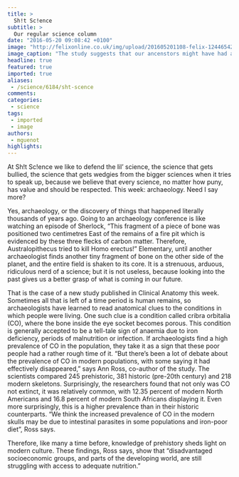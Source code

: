 ```yaml
---
title: >
  Sh!t Sc!ence
subtitle: >
  Our regular science column
date: "2016-05-20 09:08:42 +0100"
image: "http://felixonline.co.uk/img/upload/201605201108-felix-12446542923_a85e11e511_o.jpg"
image_caption: "The study suggests that our ancenstors might have had a better diet than us, but maybe they just never stopped eating."
headline: true
featured: true
imported: true
aliases:
 - /science/6184/sht-scence
comments:
categories:
 - science
tags:
 - imported
 - image
authors:
 - mguenot
highlights:
---
```


At Sh!t Sc!ence we like to defend the lil’ science, the science that gets bullied, the science that gets wedgies from the bigger sciences when it tries to speak up, because we believe that every science, no matter how puny, has value and should be respected. This week: archaeology. Need I say more?

Yes, archaeology, or the discovery of things that happened literally thousands of years ago. Going to an archaeology conference is like watching an episode of Sherlock, “This fragment of a piece of bone was positioned two centimetres East of the remains of a fire pit which is evidenced by these three flecks of carbon matter. Therefore, Australopithecus tried to kill Homo erectus!” Elementary, until another archaeologist finds another tiny fragment of bone on the other side of the planet, and the entire field is shaken to its core. It is a strenuous, arduous, ridiculous nerd of a science; but it is not useless, because looking into the past gives us a better grasp of what is coming in our future.

That is the case of a new study published in Clinical Anatomy this week. Sometimes all that is left of a time period is human remains, so archaeologists have learned to read anatomical clues to the conditions in which people were living. One such clue is a condition called cribra orbitalia (CO), where the bone inside the eye socket becomes porous. This condition is generally accepted to be a tell-tale sign of anaemia due to iron deficiency, periods of malnutrition or infection. If archaeologists find a high prevalence of CO in the population, they take it as a sign that these poor people had a rather rough time of it.  “But there’s been a lot of debate about the prevalence of CO in modern populations, with some saying it had effectively disappeared,” says Ann Ross, co-author of the study. The scientists compared 245 prehistoric, 381 historic (pre-20th century) and 218 modern skeletons. Surprisingly, the researchers found that not only was CO not extinct, it was relatively common, with 12.35 percent of modern North Americans and 16.8 percent of modern South Africans displaying it. Even more surprisingly, this is a higher prevalence than in their historic counterparts. “We think the increased prevalence of CO in the modern skulls may be due to intestinal parasites in some populations and iron-poor diet”, Ross says.

Therefore, like many a time before, knowledge of prehistory sheds light on modern culture. These findings, Ross says, show that “disadvantaged socioeconomic groups, and parts of the developing world, are still struggling with access to adequate nutrition.”
